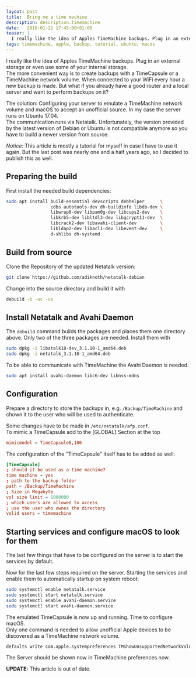 ```yaml
---
layout: post
title:  Bring me a time machine
description: description.timemachine
date:   2018-01-22 17:45:00+01:00
teaser: |
  I really like the idea of Apples TimeMachine backups. Plug in an external storage or even use some of your internal storage. The more convenient...
tags: timemachine, apple, backup, tutorial, ubuntu, macos
---
```


I really like the idea of Apples TimeMachine backups. Plug in an external storage or even use some of your internal storage.  
The more convenient way is to create backups with a TimeCapsule or a TimeMachine network volume. When connected to your WiFi every hour a new backup is made.
But what if you already have a good router and a local server and want to perform backups on it?

The solution: Configuring your server to emulate a TimeMachine network volume and macOS to accept an unofficial source. In my case the server runs on Ubuntu 17.04.  
The communication runs via Netatalk. Unfortunately, the version provided by the latest version of Debian or Ubuntu is not compatible anymore so you have to build a newer version from source.

*Notice:* This article is mostly a tutorial for myself in case I have to use it again. But the last post was nearly one and a half years ago, so I decided to publish this as well.

## Preparing the build

First install the needed build dependencies:

```bash
sudo apt install build-essential devscripts debhelper      \
                 cdbs autotools-dev dh-buildinfo libdb-dev \
                 libwrap0-dev libpam0g-dev libcups2-dev    \
                 libkrb5-dev libltdl3-dev libgcrypt11-dev  \
                 libcrack2-dev libavahi-client-dev         \
                 libldap2-dev libacl1-dev libevent-dev     \
                 d-shlibs dh-systemd
```

## Build from source

Clone the Repository of the updated Netatalk version:

```bash
git clone https://github.com/adiknoth/netatalk-debian
```

Change into the source directory and build it with

 ```bash
 debuild -b -uc -us
 ```

## Install Netatalk and Avahi Daemon

The `debuild` command builds the packages and places them one directory above.
Only two of the three packages are needed. Install them with

```bash
sudo dpkg -i libatalk18-dev_3.1.10-1_amd64.deb
sudo dpkg -i netatalk_3.1.10-1_amd64.deb
```

To be able to communicate with TimeMachine the Avahi Daemon is needed.

```bash
sudo apt install avahi-daemon libc6-dev libnss-mdns
```

## Configuration

Prepare a directory to store the backups in, e.g. `/Backup/TimeMachine` and chown it to the user who will be used to authenticate.

Some changes have to be made in `/etc/netatalk/afp.conf`.  
To mimic a TimeCapsule add to the [GLOBAL] Section at the top

```conf
mimicmodel = TimeCapsule6,106
```

The configuration of the "TimeCapsule" itself has to be added as well:

```conf
[TimeCapsule]
; should it be used as a time machine?
time machine = yes
; path to the backup folder
path = /Backup/TimeMachine
; Size in Megabyte
vol size limit = 1000000
; which users are allowed to access
; use the user who ownes the directory
valid users = timemachine
```

## Starting services and configure macOS to look for them

The last few things that have to be configured on the server is to start the services by default.

Now for the last few steps required on the server. Starting the services and enable them to automatically startup on system reboot:

```bash
sudo systemctl enable netatalk.service
sudo systemctl start netatalk.service
sudo systemctl enable avahi-daemon.service
sudo systemctl start avahi-daemon.service
```

The emulated TimeCapsule is now up and running. Time to configure macOS.  
Only one command is needed to allow unofficial Apple devices to be discovered as a TimeMachine network volume.

```bash
defaults write com.apple.systempreferences TMShowUnsupportedNetworkVolumes 1
```

The Server should be shown now in TimeMachine preferences now.

**UPDATE:** This article is out of date.

